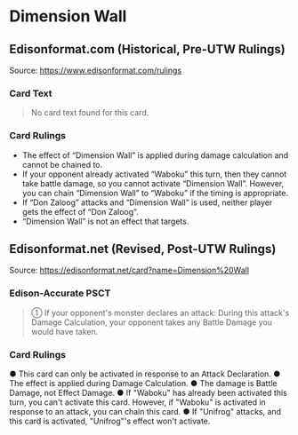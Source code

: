 # Dimension Wall

## Edisonformat.com (Historical, Pre-UTW Rulings)

Source: https://www.edisonformat.com/rulings

### Card Text

> No card text found for this card.

### Card Rulings

*   The effect of “Dimension Wall” is applied during damage calculation and cannot be chained to.
*   If your opponent already activated “Waboku” this turn, then they cannot take battle damage, so you cannot activate “Dimension Wall”. However, you can chain “Dimension Wall” to “Waboku” if the timing is appropriate.
*   If “Don Zaloog” attacks and “Dimension Wall” is used, neither player gets the effect of “Don Zaloog”.
*   “Dimension Wall” is not an effect that targets.

## Edisonformat.net (Revised, Post-UTW Rulings)

Source: https://edisonformat.net/card?name=Dimension%20Wall

### Edison-Accurate PSCT

> ① If your opponent's monster declares an attack:
> During this attack's Damage Calculation, your opponent takes any Battle Damage you would have taken.

### Card Rulings

● This card can only be activated in response to an Attack Declaration.
● The effect is applied during Damage Calculation.
● The damage is Battle Damage, not Effect Damage.
● If "Waboku" has already been activated this turn, you can't activate this card.
However, if "Waboku" is activated in response to an attack, you can chain this card.
● If "Unifrog" attacks, and this card is activated, "Unifrog"'s effect won't activate.
            